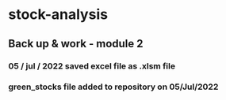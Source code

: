 # stock-analysis
## Back up &amp; work - module 2
### 05 / jul / 2022 saved excel file as .xlsm file 
### green_stocks file added to repository on 05/Jul/2022
